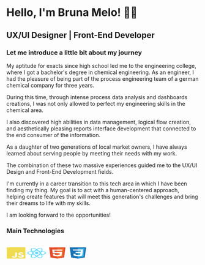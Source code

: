 # Hello, I'm Bruna Melo! :wave::smiley: 

## UX/UI Designer | Front-End Developer

### Let me introduce a little bit about my journey

My aptitude for exacts since high school led me to the engineering college, where I got a bachelor's degree in chemical engineering. As an engineer, I had the pleasure of being part of the process engineering team of a german chemical company for three years.

During this time, through intense process data analysis and dashboards creations, I was not only allowed to perfect my engineering skills in the chemical area. 

I also discovered high abilities in data management, logical flow creation, and aesthetically pleasing reports interface development that connected to the end consumer of the information. 

As a daughter of two generations of local market owners, I have always learned about serving people by meeting their needs with my work. 

The combination of these two massive experiences guided me to the UX/UI Design and Front-End Development fields. 

I'm currently in a career transition to this tech area in which I have been finding my thing. My goal is to act with a human-centered approach, helping create features that will meet this generation's challenges and bring their dreams to life with my skills. 

I am looking forward to the opportunities!

### Main Technologies

<div style="display: inline_block"><br>
  <img align="center" alt="Bruna-Js" height="30" width="50" src="https://raw.githubusercontent.com/devicons/devicon/master/icons/javascript/javascript-plain.svg">  
  <img align="center" alt="Rafa-React" height="30" width="50" src="https://raw.githubusercontent.com/devicons/devicon/master/icons/react/react-original.svg">
  <img align="center" alt="Rafa-HTML" height="30" width="50" src="https://raw.githubusercontent.com/devicons/devicon/master/icons/html5/html5-original.svg">
  <img align="center" alt="Rafa-CSS" height="30" width="50" src="https://raw.githubusercontent.com/devicons/devicon/master/icons/css3/css3-original.svg"> 
</div> 
